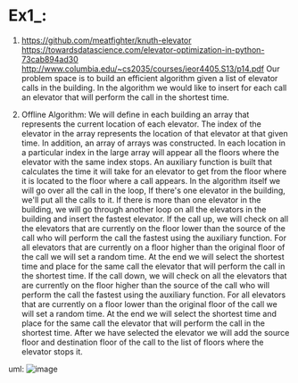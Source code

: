 # Ex1_:
1. https://github.com/meatfighter/knuth-elevator
https://towardsdatascience.com/elevator-optimization-in-python-73cab894ad30
http://www.columbia.edu/~cs2035/courses/ieor4405.S13/p14.pdf
Our problem space is to build an efficient algorithm given a list of elevator calls in the building.
In the algorithm we would like to insert for each call an elevator that will perform the call in the shortest time. 

2. Offline Algorithm:
We will define in each building an array that represents the current location of each elevator. The index of the elevator in the array represents the location of that elevator at that given time.
In addition, an array of arrays was constructed. In each location in a particular index in the large array will appear all the floors where the elevator with the same index stops.
An auxiliary function is built that calculates the time it will take for an elevator to get from the floor where it is located to the floor where a call appears.
In the algorithm itself we will go over all the call in the loop,
If there's one elevator in the building, we'll put all the calls to it.
If there is more than one elevator in the building, we will go through another loop on all the elevators in the building and insert the fastest elevator.
If the call up, we will check on all the elevators that are currently on the floor lower than the source of the call who will perform the call the fastest using the auxiliary function. For all elevators that are currently on a floor higher than the original floor of the call we will set a random time. At the end we will select the shortest time and place for the same call the elevator that will perform the call in the shortest time.
If the call down, we will check on all the elevators that are currently on the floor higher than the source of the call who will perform the call the fastest using the auxiliary function. For all elevators that are currently on a floor lower than the original floor of the call we will set a random time. At the end we will select the shortest time and place for the same call the elevator that will perform the call in the shortest time.
After we have selected the elevator we will add the source floor and destination floor of the call to the list of floors where the elevator stops it. 

uml:
![image](https://user-images.githubusercontent.com/80627174/142486356-65bf6873-1625-4a57-8173-4f7056571629.png)
